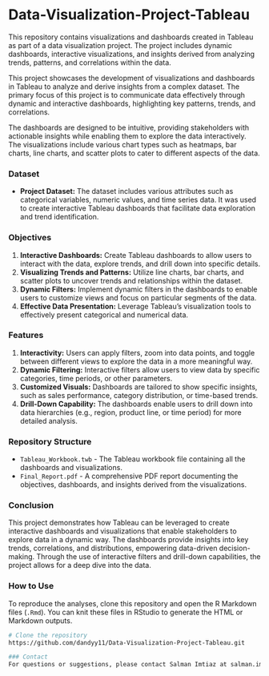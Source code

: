 # Data-Visualization-Project-Tableau
This repository contains visualizations and dashboards created in Tableau as part of a data visualization project. The project includes dynamic dashboards, interactive visualizations, and insights derived from analyzing trends, patterns, and correlations within the data.

This project showcases the development of visualizations and dashboards in Tableau to analyze and derive insights from a complex dataset. The primary focus of this project is to communicate data effectively through dynamic and interactive dashboards, highlighting key patterns, trends, and correlations.

The dashboards are designed to be intuitive, providing stakeholders with actionable insights while enabling them to explore the data interactively. The visualizations include various chart types such as heatmaps, bar charts, line charts, and scatter plots to cater to different aspects of the data.

### Dataset
- **Project Dataset:** The dataset includes various attributes such as categorical variables, numeric values, and time series data. It was used to create interactive Tableau dashboards that facilitate data exploration and trend identification.

### Objectives
1. **Interactive Dashboards:** Create Tableau dashboards to allow users to interact with the data, explore trends, and drill down into specific details.
2. **Visualizing Trends and Patterns:** Utilize line charts, bar charts, and scatter plots to uncover trends and relationships within the dataset.
3. **Dynamic Filters:** Implement dynamic filters in the dashboards to enable users to customize views and focus on particular segments of the data.
4. **Effective Data Presentation:** Leverage Tableau’s visualization tools to effectively present categorical and numerical data.

### Features
1. **Interactivity:** Users can apply filters, zoom into data points, and toggle between different views to explore the data in a more meaningful way.
2. **Dynamic Filtering:** Interactive filters allow users to view data by specific categories, time periods, or other parameters.
3. **Customized Visuals:** Dashboards are tailored to show specific insights, such as sales performance, category distribution, or time-based trends.
4. **Drill-Down Capability:** The dashboards enable users to drill down into data hierarchies (e.g., region, product line, or time period) for more detailed analysis.

### Repository Structure
- `Tableau_Workbook.twb` - The Tableau workbook file containing all the dashboards and visualizations.
- `Final_Report.pdf` - A comprehensive PDF report documenting the objectives, dashboards, and insights derived from the visualizations.

### Conclusion
This project demonstrates how Tableau can be leveraged to create interactive dashboards and visualizations that enable stakeholders to explore data in a dynamic way. The dashboards provide insights into key trends, correlations, and distributions, empowering data-driven decision-making. Through the use of interactive filters and drill-down capabilities, the project allows for a deep dive into the data.



### How to Use
To reproduce the analyses, clone this repository and open the R Markdown files (`.Rmd`). You can knit these files in RStudio to generate the HTML or Markdown outputs.
```bash
# Clone the repository
https://github.com/dandyy11/Data-Visualization-Project-Tableau.git

### Contact
For questions or suggestions, please contact Salman Imtiaz at salman.imtiaz414@gmail.com
